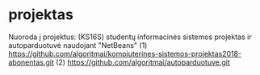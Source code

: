 # projektas
Nuoroda į projektus:
(KS16S) studentų informacinės sistemos projektas ir autoparduotuvė naudojant "NetBeans"
(1) https://github.com/algoritmai/kompiuterines-sistemos-projektas2018-abonentas.git
(2) https://github.com/algoritmai/autoparduotuve.git
